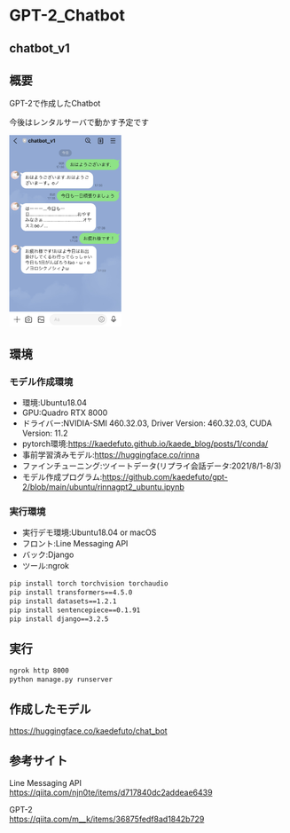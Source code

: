 # GPT-2_Chatbot

## chatbot_v1

## 概要<br>
GPT-2で作成したChatbot

今後はレンタルサーバで動かす予定です

<img src="https://github.com/kaedefuto/GPT-2_Chatbot/blob/main/images/IMG_5630.jpg" alt="sample" width="40%" height="40%">

## 環境

### モデル作成環境

- 環境:Ubuntu18.04
- GPU:Quadro RTX 8000
- ドライバー:NVIDIA-SMI 460.32.03, Driver Version: 460.32.03, CUDA Version: 11.2
- pytorch環境:https://kaedefuto.github.io/kaede_blog/posts/1/conda/
- 事前学習済みモデル:https://huggingface.co/rinna
- ファインチューニング:ツイートデータ(リプライ会話データ:2021/8/1-8/3)
- モデル作成プログラム:https://github.com/kaedefuto/gpt-2/blob/main/ubuntu/rinnagpt2_ubuntu.ipynb

### 実行環境

- 実行デモ環境:Ubuntu18.04 or macOS
- フロント:Line Messaging API
- バック:Django
- ツール:ngrok

```
pip install torch torchvision torchaudio
pip install transformers==4.5.0
pip install datasets==1.2.1
pip install sentencepiece==0.1.91
pip install django==3.2.5
```

## 実行

```
ngrok http 8000
python manage.py runserver
```

## 作成したモデル

https://huggingface.co/kaedefuto/chat_bot

## 参考サイト

Line Messaging API<br>
https://qiita.com/njn0te/items/d717840dc2addeae6439

GPT-2<br>
https://qiita.com/m__k/items/36875fedf8ad1842b729

